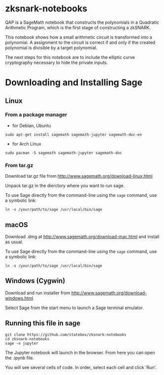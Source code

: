 # zksnark-notebooks

QAP is a SageMath notebook that constructs the polynomials in a Quadratic Arithmetic Program, which is the first stage of constructing a zkSNARK.

This notebook shows how a small arithmetic circuit is transformed into a polynomial. A assignment to the circuit is correct if and only if the created polynomial is divisible by a target polynomial.

The next steps for this notebook are to include the elliptic curve cryptography necessary to hide the private inputs. 

# Downloading and Installing Sage

## Linux
### From a package manager
- for Debian, Ubuntu
```
sudo apt-get install sagemath sagemath-jupyter sagemath-doc-en
```
- for Arch Linux
```
sudo pacman -S sagemath sagemath-jupyter sagemath-doc
```

### From tar.gz

Download tar.gz file from http://www.sagemath.org/download-linux.html

Unpack tar.gz in the dierctory where you want to run sage.

To use Sage directly from the command-line using the `sage` command, use a symbolic link:

```
ln -s /your/path/to/sage /usr/local/bin/sage
```

## macOS
Download .dmg at http://www.sagemath.org/download-mac.html and install as usual.

To use Sage directly from the command-line using the `sage` command, use a symbolic link:

```
ln -s /your/path/to/sage /usr/local/bin/sage
```

## Windows (Cygwin)
Download and run installer from http://www.sagemath.org/download-windows.html 

Select Sage from the start menu to launch a Sage terminal emulator.

## Running this file in sage
```
git clone https://github.com/statebox/zksnark-notebooks
cd zksnark-notebooks
sage -n jupyter
```

The Jupyter notebook will launch in the browser. From here you can open the .ipynb file.

You will see several cells of code. In order, select each cell and click 'Run'.


